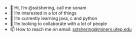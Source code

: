 - 👋 Hi, I’m @sstshering, call me sonam
- 👀 I’m interested in a lot of things
- 🌱 I’m currently learning java, c and python
- 💞️ I’m looking to collaborate with a lot of people
- 📫 How to reach me on email: sstshering@miners.utep.edu

<!---
sstshering/sstshering is a ✨ special ✨ repository because its `README.md` (this file) appears on your GitHub profile.
You can click the Preview link to take a look at your changes.
--->

